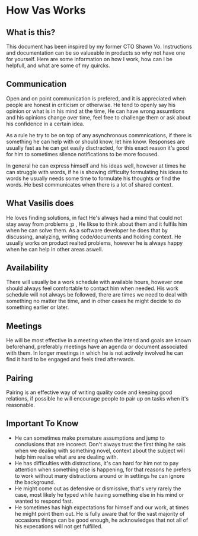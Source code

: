 # How Vas Works

## What is this?
This document has been inspired by my former CTO Shawn Vo. 
Instructions and documentation can be so valueable in products so why not have one for yourself.
Here are some information on how I work, how can I be helpfull, and what are some of my quircks.

## Communication
Open and on point communication is prefered, and it is appreciated when people are honest in criticism or otherwise.
He tend to openly say his opinion or what is in his mind at the time, He can have wrong assumtions and his opinions 
change over time, feel free to challenge them or ask about his confidence in a certain idea.

As a rule he try to be on top of any asynchronous commnications, if there is something he can help with or should know, let him know.
Responses are usually fast as he can get easily disctracted, for this exact reason it's good for him to sometimes silence notifications to be more focused.

In general he can express himself and his ideas well, however at times he can struggle with words, if he is showing difficulty formulating his ideas to words
he usually needs some time to formulate his thoughts or find the words. He best communicates when there is a lot of shared context.

## What Vasilis does
He loves finding solutions, in fact He's always had a mind that could not stay away from problems ;p ,
He likse to think about them and it fulfils him when he can solve them. As a software developer he does
that by discussing, analyzing, writing code/documents and holding context. He usually works on product realted problems, however
he is always happy when he can help in other areas aswell.


## Availability
There will usually be a work schedule with available hours, however one should always feel comfortable to contact him when needed.
His work schedule will not always be followed, there are times we need to deal with something no matter the time, and in other cases
he might decide to do something earlier or later.

## Meetings
He will be most effective in a meeting when the intend and goals are known beforehand, preferably meetings have an agenda or document associated with them.
In longer meetings in which he is not actively involved he can find it hard to be engaged and feels tired afterwards.

## Pairing
Pairing is an effective way of writing quality code and keeping good relations, if possible he will encourage people to
pair up on tasks when it's reasonable.

## Important To Know

* He can sometimes make premature assumptions and jump to conclusions that are incorect. Don't always trust the first thing he sais when we dealing with something novel, context about the subject will help him realise what are are dealing with.
* He has difficulties with distractions, it's can hard for him not to pay attention when something else is happening, for that reasons he prefers to work without many distractions around or in settings he can ignore the background.
* He might come out as defensive or dismissive, that's very rarely the case, most likely he typed while having something else in his mind or wanted to respond fast.
* He sometimes has high expectations for himself and our work, at times he might point them out. He is fully aware that for the vast majority of occasions things can be good enough, he acknowledges that not all of his expecations will not get fulfilled.
